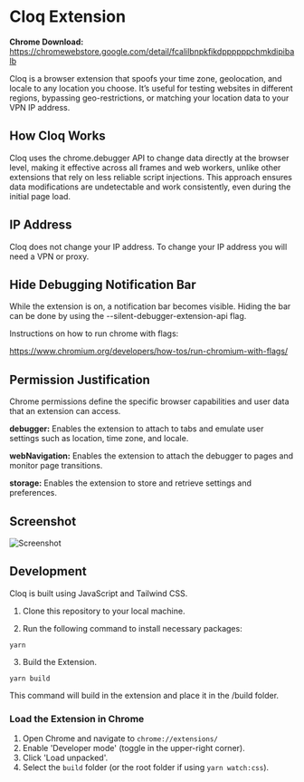 # Cloq Extension

**Chrome Download:** https://chromewebstore.google.com/detail/fcalilbnpkfikdppppppchmkdipibalb

Cloq is a browser extension that spoofs your time zone, geolocation, and locale to any location you choose. It’s useful for testing websites in different regions, bypassing geo-restrictions, or matching your location data to your VPN IP address.

## How Cloq Works

Cloq uses the chrome.debugger API to change data directly at the browser level, making it effective across all frames and web workers, unlike other extensions that rely on less reliable script injections. This approach ensures data modifications are undetectable and work consistently, even during the initial page load.

## IP Address

Cloq does not change your IP address. To change your IP address you will need a VPN or proxy.

## Hide Debugging Notification Bar

While the extension is on, a notification bar becomes visible. Hiding the bar can be done by using the --silent-debugger-extension-api flag.

Instructions on how to run chrome with flags:

https://www.chromium.org/developers/how-tos/run-chromium-with-flags/

## Permission Justification

Chrome permissions define the specific browser capabilities and user data that an extension can access.

**debugger:** Enables the extension to attach to tabs and emulate user settings such as location, time zone, and locale.

**webNavigation:** Enables the extension to attach the debugger to pages and monitor page transitions.

**storage:** Enables the extension to store and retrieve settings and preferences.

## Screenshot

<img src="https://raw.githubusercontent.com/s1t3m4p/cloq/refs/heads/main/promo/screenshot_2.png" alt="Screenshot" />

## Development

Cloq is built using JavaScript and Tailwind CSS.

1. Clone this repository to your local machine.

2. Run the following command to install necessary packages:

```
yarn
```

3. Build the Extension.

```
yarn build
```

This command will build in the extension and place it in the /build folder.

### Load the Extension in Chrome

1. Open Chrome and navigate to `chrome://extensions/`
2. Enable 'Developer mode' (toggle in the upper-right corner).
3. Click 'Load unpacked'.
4. Select the `build` folder (or the root folder if using `yarn watch:css`).
